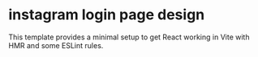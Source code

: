 # instagram login page design

This template provides a minimal setup to get React working in Vite with HMR and some ESLint rules.
